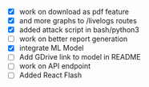 - [x] work on download as pdf feature
- [x] and more graphs to /livelogs routes
- [x] added attack script in bash/python3
- [ ] work on better report generation
- [x] integrate ML Model
- [ ] Add GDrive link to model in README
- [ ] work on API endpoint
- [ ] Added React Flash